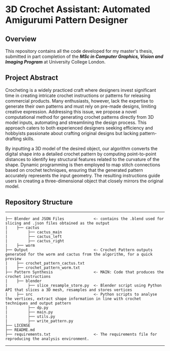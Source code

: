 # 3D Crochet Assistant: Automated Amigurumi Pattern Designer


## Overview

This repository contains all the code developed for my master's thesis, submitted in part completion of the _**MSc in Computer Graphics, Vision and Imaging Program**_ at University College London.


## Project Abstract
Crocheting is a widely practiced craft where designers invest significant time in creating intricate crochet instructions or patterns for releasing commercial products. Many enthusiasts, however, lack the expertise to generate their own patterns and must rely on pre-made designs, limiting creative expression. Addressing this issue, we propose a novel computational method for generating crochet patterns directly from 3D model inputs, automating and streamlining the design process. This approach caters to both experienced designers seeking efficiency and hobbyists passionate about crafting original designs but lacking pattern-drafting skills.

By inputting a 3D model of the desired object, our algorithm converts the digital shape into a detailed crochet pattern by computing point-to-point distances to identify key structural features related to the curvature of the shape. Dynamic programming is then employed to map stitch connections based on crochet techniques, ensuring that the generated pattern accurately represents the input geometry. The resulting instructions guide users in creating a three-dimensional object that closely mirrors the original model.


## Repository Structure
------------
                        
    ├── Blender and JSON Files             <- contains the .blend used for slicing and .json files obtained as the output
    |    ├── cactus              
    |         ├── cactus_main                
    |         ├── cactus_left
    |         ├── cactus_right
    |    ├── worm             
    ├── Output                             <- Crochet Pattern outputs generated for the worm and cactus from the algorithm, for a quick preview
    |    ├── crochet_pattern_cactus.txt                         
    |    ├── crochet_pattern_worm.txt                           
    ├── Pattern Synthesis                  <- MAIN: Code that produces the crochet instructions
    |    ├── blender                           
    |         ├── slice_resample_store.py  <- Blender script using Python API that slices a 3D mesh, resamples and stores vertices
    |    ├── src                           <- Python scripts to analyse the vertices, extract shape information in line with crochet techniques and output pattern
    |         ├── dp.py
    |         ├── main.py
    |         ├── utils.py
    |         ├── write_pattern.py
    ├── LICENSE                            
    ├── README.md   
    ├── requirements.txt                   <- The requirements file for reproducing the analysis environment.
--------
